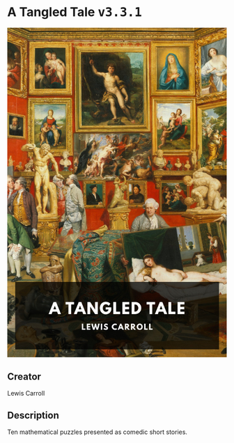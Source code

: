 
# A Tangled Tale <kbd>v3.3.1</kbd>

<center>
  <img src="./cover-1024.jpg"/>
</center>

## Creator
Lewis Carroll

## Description
Ten mathematical puzzles presented as comedic short stories.
